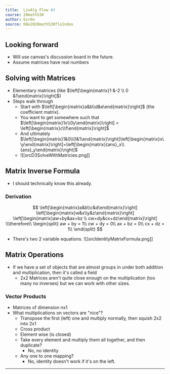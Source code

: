 ```yaml
---
title:  LinAlg Flow #3
course: 20math530
author: Exr0n
source: KBe2020math530floIndex
---
```


## Looking forward
- Will use canvas's discussion board in the future.
- Assume matrices have real numbers

## Solving with Matrices
- Elementary matrices (like $\left[\begin{matrix}1 &-2 \\ 0 &1\end{matrix}\right]$)
- Steps walk through
	- Start with $\left[\begin{matrix}a&b\\d&e\end{matrix}\right]$ (the coefficient matrix).
	- You want to get somewhere such that $\left[\begin{matrix}1x\\0y\end{matrix}\right] = \left[\begin{matrix}c\\f\end{matrix}\right]$
	- And ultimately $\left[\begin{matrix}1&0\\0&1\end{matrix}\right]\left[\begin{matrix}x\\y\end{matrix}\right]=\left[\begin{matrix}{ans}_x\\{ans}_y\end{matrix}\right]$
	- ![[srcD3SolveWithMatricies.png]]
	
## Matrix Inverse Formula
- I should technically know this already.

### Derivation
$$
\left[\begin{matrix}a&b\\c&d\end{matrix}\right]
\left[\begin{matrix}w&x\\y&z\end{matrix}\right]
\left[\begin{matrix}aw+by&ax+bz \\ cw+dy&cx+dz\end{matrix}\right]
\\\therefore\\
\begin{split}
aw + by = 1\\
cw + dy = 0\\
ax + bz = 0\\
cx + dz = 1\\
\end{split}
$$

- There's two 2 variable equations.
![[srcIdentityMatrixFormula.png]]

## Matrix Operations
- If we have a set of objects that are almost groups in under both addition and multiplication, then it's called a field
	- 2x2 Matrices aren't quite close enough on the multiplication (too many no inverses) but we can work with other sizes.
### Vector Products
- Matrices of dimension $n$x$1$
- What multiplications on vectors are "nice"?
	- Transpose the first (left) one and multiply normally, then squish 2x2 into 2x1
	- Cross product
	- Element wise (is closed)
	- Take every element and multiply them all together, and then duplicate?
		- No, no identity
	- Any one to one mapping?
		- No, identity doesn't work if it's on the left.

---